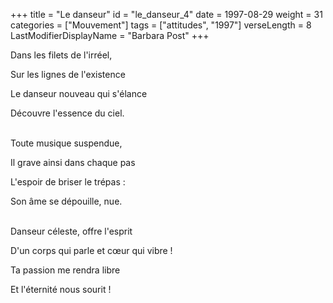+++
title = "Le danseur"
id = "le_danseur_4"
date = 1997-08-29
weight = 31
categories = ["Mouvement"]
tags = ["attitudes", "1997"]
verseLength = 8
LastModifierDisplayName = "Barbara Post"
+++

Dans les filets de l'irréel,

Sur les lignes de l'existence

Le danseur nouveau qui s'élance

Découvre l'essence du ciel.

 \
Toute musique suspendue,

Il grave ainsi dans chaque pas

L'espoir de briser le trépas :

Son âme se dépouille, nue.

 \
Danseur céleste, offre l'esprit

D'un corps qui parle et cœur qui vibre !

Ta passion me rendra libre

Et l'éternité nous sourit !
